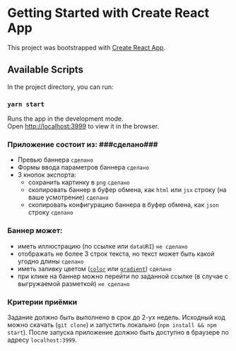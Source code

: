 # Getting Started with Create React App

This project was bootstrapped with [Create React App](https://github.com/facebook/create-react-app).

## Available Scripts

In the project directory, you can run:

### `yarn start`

Runs the app in the development mode.\
Open [http://localhost:3999](http://localhost:3000) to view it in the browser.


### Приложение состоит из:  ###сделано###
* Превью баннера `сделано`
* Формы ввода параметров баннера `сделано`
* 3 кнопок экспорта:
    * сохранить картинку в `png` `сделано`
    * скопировать баннер в буфер обмена, как `html` или `jsx` строку (на ваше усмотрение) `сделано`
    * скопировать конфигурацию баннера в буфер обмена, как `json` строку `сделано`

### Баннер может:
* иметь иллюстрацию (по ссылке или `dataURI`) `не сделано`
* отображать не более 3 строк текста, но текст может быть какой угодно длины `сделано`
* иметь заливку цветом ([`color`](https://developer.mozilla.org/ru/docs/Web/CSS/color_value) или [`gradient`](https://developer.mozilla.org/ru/docs/Web/CSS/gradient)) `сделано`
* при клике на баннер можно перейти по заданной ссылке (в случае с выгружаемой разметкой) `не сделано`

### Критерии приёмки
Задание должно быть выполнено в срок до 2-ух недель. Исходный код можно скачать (`git clone`) и запустить локально (`npm install && npm start`).
После запуска приложение должно быть доступно в браузере по адресу `localhost:3999`.
